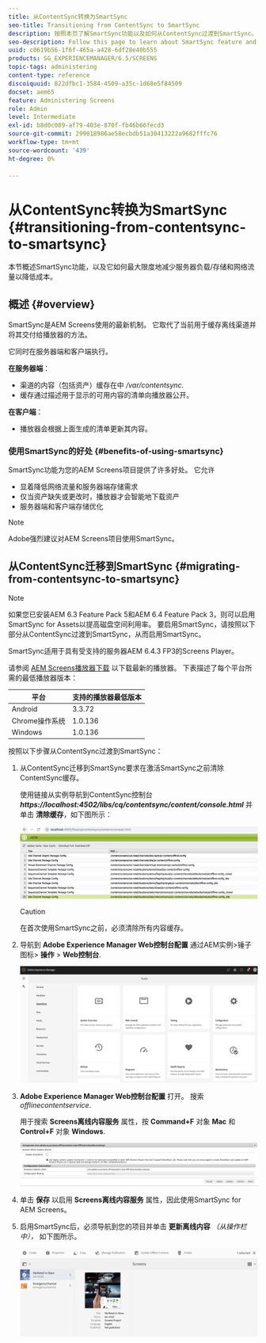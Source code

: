 ```yaml
---
title: 从ContentSync转换为SmartSync
seo-title: Transitioning from ContentSync to SmartSync
description: 按照本页了解SmartSync功能以及如何从ContentSync过渡到SmartSync。
seo-description: Follow this page to learn about SmartSync feature and how you can transition from ContentSync to SmartSync.
uuid: c0619b56-1f6f-465a-a428-6df28e40b555
products: SG_EXPERIENCEMANAGER/6.5/SCREENS
topic-tags: administering
content-type: reference
discoiquuid: 822dfbc1-3584-4509-a35c-1d68e5f84509
docset: aem65
feature: Administering Screens
role: Admin
level: Intermediate
exl-id: b8d0c089-af79-403e-870f-fb46b66fecd3
source-git-commit: 299018986ae58ecbdb51a30413222a9682fffc76
workflow-type: tm+mt
source-wordcount: '439'
ht-degree: 0%

---
```


# 从ContentSync转换为SmartSync {#transitioning-from-contentsync-to-smartsync}

本节概述SmartSync功能，以及它如何最大限度地减少服务器负载/存储和网络流量以降低成本。

## 概述 {#overview}

SmartSync是AEM Screens使用的最新机制。 它取代了当前用于缓存离线渠道并将其交付给播放器的方法。

它同时在服务器端和客户端执行。

**在服务器端**：

* 渠道的内容（包括资产）缓存在中 */var/contentsync*.
* 缓存通过描述用于显示的可用内容的清单向播放器公开。

**在客户端**：

* 播放器会根据上面生成的清单更新其内容。

### 使用SmartSync的好处 {#benefits-of-using-smartsync}

SmartSync功能为您的AEM Screens项目提供了许多好处。 它允许

* 显着降低网络流量和服务器端存储需求
* 仅当资产缺失或更改时，播放器才会智能地下载资产
* 服务器端和客户端存储优化

>[!NOTE]
>
>Adobe强烈建议对AEM Screens项目使用SmartSync。

## 从ContentSync迁移到SmartSync {#migrating-from-contentsync-to-smartsync}

>[!NOTE]
>
>如果您已安装AEM 6.3 Feature Pack 5和AEM 6.4 Feature Pack 3，则可以启用SmartSync for Assets以提高磁盘空间利用率。 要启用SmartSync，请按照以下部分从ContentSync过渡到SmartSync，从而启用SmartSync。
>
>SmartSync适用于具有受支持的服务器AEM 6.4.3 FP3的Screens Player。
>
>请参阅 [AEM Screens播放器下载](https://download.macromedia.com/screens/) 以下载最新的播放器。 下表描述了每个平台所需的最低播放器版本：

| **平台** | **支持的播放器最低版本** |
|---|---|
| Android | 3.3.72 |
| Chrome操作系统 | 1.0.136 |
| Windows | 1.0.136 |

按照以下步骤从ContentSync过渡到SmartSync：

1. 从ContentSync迁移到SmartSync要求在激活SmartSync之前清除ContentSync缓存。

   使用链接从实例导航到ContentSync控制台 ***https://localhost:4502/libs/cq/contentsync/content/console.html*** 并单击 **清除缓存**，如下图所示：

   ![clear_contesync_cache](assets/clear_contesync_cache.png)

   >[!CAUTION]
   >
   >在首次使用SmartSync之前，必须清除所有内容缓存。

1. 导航到 **Adobe Experience Manager Web控制台配置** 通过AEM实例>锤子图标> **操作** > **Web控制台**.

   ![screen_shot_2019-02-11at15339pm](assets/screen_shot_2019-02-11at15339pm.png)

1. **Adobe Experience Manager Web控制台配置** 打开。 搜索 *offlinecontentservice*.

   用于搜索 **Screens离线内容服务** 属性，按 **Command+F** 对象 **Mac** 和 **Control+F** 对象 **Windows**.

   ![screen_shot_2019-02-19at22643pm](assets/screen_shot_2019-02-19at22643pm.png)

1. 单击 **保存** 以启用 **Screens离线内容服务** 属性，因此使用SmartSync for AEM Screens。
1. 启用SmartSync后，必须导航到您的项目并单击 **更新离线内容** *（从操作栏中），* 如下图所示。

   ![screen_shot_2019-02-25at102605am](assets/screen_shot_2019-02-25at102605am.png)
